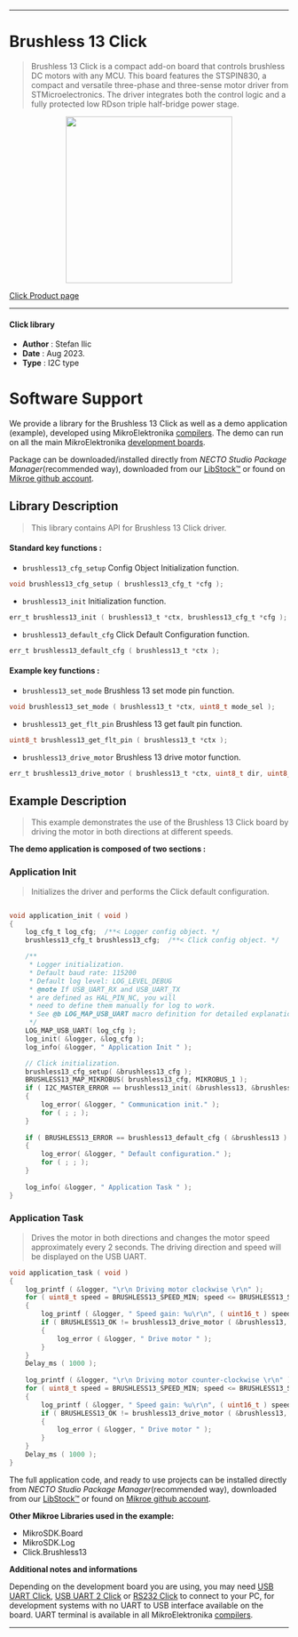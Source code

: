 
---
# Brushless 13 Click

> Brushless 13 Click is a compact add-on board that controls brushless DC motors with any MCU. This board features the STSPIN830, a compact and versatile three-phase and three-sense motor driver from STMicroelectronics. The driver integrates both the control logic and a fully protected low RDson triple half-bridge power stage.

<p align="center">
  <img src="https://download.mikroe.com/images/click_for_ide/brushless13_click.png" height=300px>
</p>

[Click Product page](https://www.mikroe.com/brushless-13-click)

---


#### Click library

- **Author**        : Stefan Ilic
- **Date**          : Aug 2023.
- **Type**          : I2C type


# Software Support

We provide a library for the Brushless 13 Click
as well as a demo application (example), developed using MikroElektronika
[compilers](https://www.mikroe.com/necto-studio).
The demo can run on all the main MikroElektronika [development boards](https://www.mikroe.com/development-boards).

Package can be downloaded/installed directly from *NECTO Studio Package Manager*(recommended way), downloaded from our [LibStock&trade;](https://libstock.mikroe.com) or found on [Mikroe github account](https://github.com/MikroElektronika/mikrosdk_click_v2/tree/master/clicks).

## Library Description

> This library contains API for Brushless 13 Click driver.

#### Standard key functions :

- `brushless13_cfg_setup` Config Object Initialization function.
```c
void brushless13_cfg_setup ( brushless13_cfg_t *cfg );
```

- `brushless13_init` Initialization function.
```c
err_t brushless13_init ( brushless13_t *ctx, brushless13_cfg_t *cfg );
```

- `brushless13_default_cfg` Click Default Configuration function.
```c
err_t brushless13_default_cfg ( brushless13_t *ctx );
```

#### Example key functions :

- `brushless13_set_mode` Brushless 13 set mode pin function.
```c
void brushless13_set_mode ( brushless13_t *ctx, uint8_t mode_sel );
```

- `brushless13_get_flt_pin` Brushless 13 get fault pin function.
```c
uint8_t brushless13_get_flt_pin ( brushless13_t *ctx );
```

- `brushless13_drive_motor` Brushless 13 drive motor function.
```c
err_t brushless13_drive_motor ( brushless13_t *ctx, uint8_t dir, uint8_t speed, uint32_t time_ms );
```

## Example Description

> This example demonstrates the use of the Brushless 13 Click board by driving the 
  motor in both directions at different speeds.

**The demo application is composed of two sections :**

### Application Init

> Initializes the driver and performs the Click default configuration.

```c

void application_init ( void ) 
{
    log_cfg_t log_cfg;  /**< Logger config object. */
    brushless13_cfg_t brushless13_cfg;  /**< Click config object. */

    /** 
     * Logger initialization.
     * Default baud rate: 115200
     * Default log level: LOG_LEVEL_DEBUG
     * @note If USB_UART_RX and USB_UART_TX 
     * are defined as HAL_PIN_NC, you will 
     * need to define them manually for log to work. 
     * See @b LOG_MAP_USB_UART macro definition for detailed explanation.
     */
    LOG_MAP_USB_UART( log_cfg );
    log_init( &logger, &log_cfg );
    log_info( &logger, " Application Init " );

    // Click initialization.
    brushless13_cfg_setup( &brushless13_cfg );
    BRUSHLESS13_MAP_MIKROBUS( brushless13_cfg, MIKROBUS_1 );
    if ( I2C_MASTER_ERROR == brushless13_init( &brushless13, &brushless13_cfg ) ) 
    {
        log_error( &logger, " Communication init." );
        for ( ; ; );
    }
    
    if ( BRUSHLESS13_ERROR == brushless13_default_cfg ( &brushless13 ) )
    {
        log_error( &logger, " Default configuration." );
        for ( ; ; );
    }
    
    log_info( &logger, " Application Task " );
}

```

### Application Task

> Drives the motor in both directions and changes the motor speed approximately every 2 seconds.
  The driving direction and speed will be displayed on the USB UART.

```c
void application_task ( void ) 
{
    log_printf ( &logger, "\r\n Driving motor clockwise \r\n" );
    for ( uint8_t speed = BRUSHLESS13_SPEED_MIN; speed <= BRUSHLESS13_SPEED_MAX; speed += 20 )
    {
        log_printf ( &logger, " Speed gain: %u\r\n", ( uint16_t ) speed );
        if ( BRUSHLESS13_OK != brushless13_drive_motor ( &brushless13, BRUSHLESS13_DIR_CW, speed, 2000 ) )
        {
            log_error ( &logger, " Drive motor " );
        }
    }
    Delay_ms ( 1000 );
    
    log_printf ( &logger, "\r\n Driving motor counter-clockwise \r\n" );
    for ( uint8_t speed = BRUSHLESS13_SPEED_MIN; speed <= BRUSHLESS13_SPEED_MAX; speed += 20 )
    {
        log_printf ( &logger, " Speed gain: %u\r\n", ( uint16_t ) speed );
        if ( BRUSHLESS13_OK != brushless13_drive_motor ( &brushless13, BRUSHLESS13_DIR_CCW, speed, 2000 ) )
        {
            log_error ( &logger, " Drive motor " );
        }
    }
    Delay_ms ( 1000 );
}
```

The full application code, and ready to use projects can be installed directly from *NECTO Studio Package Manager*(recommended way), downloaded from our [LibStock&trade;](https://libstock.mikroe.com) or found on [Mikroe github account](https://github.com/MikroElektronika/mikrosdk_click_v2/tree/master/clicks).

**Other Mikroe Libraries used in the example:**

- MikroSDK.Board
- MikroSDK.Log
- Click.Brushless13

**Additional notes and informations**

Depending on the development board you are using, you may need
[USB UART Click](https://www.mikroe.com/usb-uart-click),
[USB UART 2 Click](https://www.mikroe.com/usb-uart-2-click) or
[RS232 Click](https://www.mikroe.com/rs232-click) to connect to your PC, for
development systems with no UART to USB interface available on the board. UART
terminal is available in all MikroElektronika
[compilers](https://shop.mikroe.com/compilers).

---
